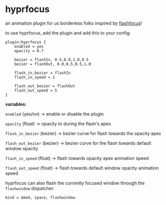 # hyprfocus

an animation plugin for us borderless folks inspired by [flashfocus](https://github.com/fennerm/flashfocus)!


to use hyprfocus, add the plugin and add this to your config:
```
plugin:hyprfocus {
    enabled = yes
    opacity = 0.7

    bezier = flashIn, 0.5,0.0,1.0,0.5
    bezier = flashOut, 0.0,0.5,0.5,1.0

    flash_in_bezier = flashIn
    flash_in_speed = 1

    flash_out_bezier = flashOut
    flash_out_speed = 5
}
```


**variables:**

`enabled` (yes/no) -> enable or disable the plugin

`opacity` (float) -> opacity to during the flash's apex

`flash_in_bezier` (bezier) -> bezier curve for flash towards the opacity apex

`flash_out_bezier` (bezier) -> bezier curve for the flash towards default window opacity

`flash_in_speed` (float) -> flash towards opacity apex animation speed

`flash_out_speed` (float) -> flash towards default window opacity animation speed


hyprfocus can also flash the currently focused window through the `flashwindow` dispatcher:
```
bind = $mod, space, flashwindow
```
